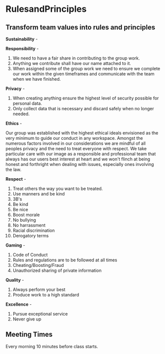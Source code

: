 # RulesandPrinciples
## Transform team values into rules and principles

**Sustainability** -
<!--Justin-->
**Responsibility** -

1. We need to have a fair share in contributing to the group work.
2. Anything we contribute shall have our name attached to it.
3. When assigned some of the group work we need to ensure we complete our work within the given timeframes and communicate with the team when we have finished.

**Privacy** - 
1. When creating anything ensure the highest level of security possible for personal data.
2. Only collect data that is necessary and discard safely when no longer needed.
<!--Matt-->
**Ethics** - 

Our group was established with the highest ethical ideals envisioned as the very minimum to guide our conduct in any workspace. Amongst the numerous factors involved in our considerations we are mindful of all peoples privacy and the need to treat everyone with respect. We take particular care with our image as a responsible and professional team that always has our users best interest at heart and we won't flinch at being honest and forthright when dealing with issues, especially ones involving the law. 

**Respect** -
1. Treat others the way you want to be treated.
2. Use manners and be kind
3. 3B's 
4. Be kind
5. Be nice
6. Boost morale
7. No bullying
8. No harrassment
9. Racial discrimination
10. Derogatory terms

<!--Swar-->

**Gaming** -
1. Code of Conduct
2. Rules and regulations are to be followed at all times
3. Cheating/Boosting/Fraud
4. Unauthorized sharing of private information
<!--Swar-->

**Quality** -
1. Always perform your best
2. Produce work to a high standard
<!--Mak-->
**Excellence** -
1. Pursue exceptional service
2. Never give up
<!--Mak-->

## Meeting Times
Every morning 10 minutes before class starts.
